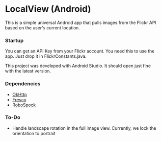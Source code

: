 # LocalView (Android) #

This is a simple universal Android app that pulls images from the Flickr API based on the user's current location.

### Startup
You can get an API Key from your Flickr account. You need this to use the app. Just drop it in FlickrConstants.java.

This project was developed with Android Studio. It should open just fine with the latest version.

### Dependencies ###
* [OkHttp](http://square.github.io/okhttp/)
* [Fresco](https://github.com/facebook/fresco)
* [RoboSpock](http://robospock.org)

### To-Do ###
* Handle landscape rotation in the full image view. Currently, we lock the orientation to portrait
